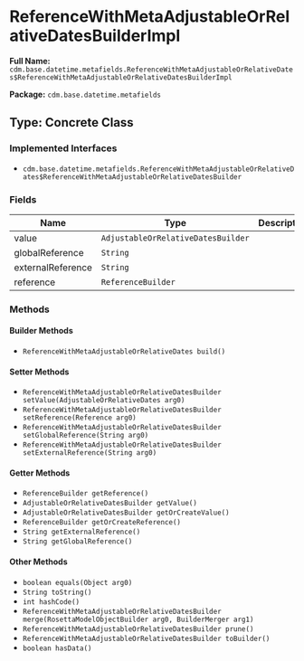 # ReferenceWithMetaAdjustableOrRelativeDatesBuilderImpl

**Full Name:** `cdm.base.datetime.metafields.ReferenceWithMetaAdjustableOrRelativeDates$ReferenceWithMetaAdjustableOrRelativeDatesBuilderImpl`

**Package:** `cdm.base.datetime.metafields`

## Type: Concrete Class

### Implemented Interfaces

- `cdm.base.datetime.metafields.ReferenceWithMetaAdjustableOrRelativeDates$ReferenceWithMetaAdjustableOrRelativeDatesBuilder`

### Fields

| Name | Type | Description |
|------|------|-------------|
| value | `AdjustableOrRelativeDatesBuilder` |  |
| globalReference | `String` |  |
| externalReference | `String` |  |
| reference | `ReferenceBuilder` |  |

### Methods

#### Builder Methods

- `ReferenceWithMetaAdjustableOrRelativeDates build()`

#### Setter Methods

- `ReferenceWithMetaAdjustableOrRelativeDatesBuilder setValue(AdjustableOrRelativeDates arg0)`
- `ReferenceWithMetaAdjustableOrRelativeDatesBuilder setReference(Reference arg0)`
- `ReferenceWithMetaAdjustableOrRelativeDatesBuilder setGlobalReference(String arg0)`
- `ReferenceWithMetaAdjustableOrRelativeDatesBuilder setExternalReference(String arg0)`

#### Getter Methods

- `ReferenceBuilder getReference()`
- `AdjustableOrRelativeDatesBuilder getValue()`
- `AdjustableOrRelativeDatesBuilder getOrCreateValue()`
- `ReferenceBuilder getOrCreateReference()`
- `String getExternalReference()`
- `String getGlobalReference()`

#### Other Methods

- `boolean equals(Object arg0)`
- `String toString()`
- `int hashCode()`
- `ReferenceWithMetaAdjustableOrRelativeDatesBuilder merge(RosettaModelObjectBuilder arg0, BuilderMerger arg1)`
- `ReferenceWithMetaAdjustableOrRelativeDatesBuilder prune()`
- `ReferenceWithMetaAdjustableOrRelativeDatesBuilder toBuilder()`
- `boolean hasData()`

